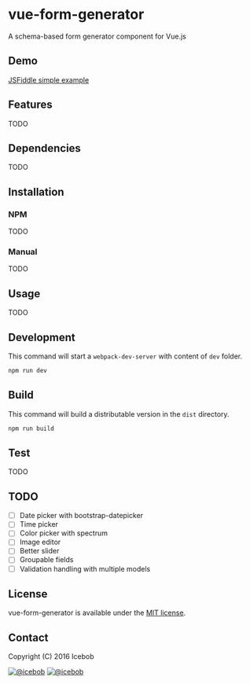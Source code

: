 # vue-form-generator
A schema-based form generator component for Vue.js

## Demo
[JSFiddle simple example](https://jsfiddle.net/icebob/0mg1v81e/)

## Features
TODO

## Dependencies
TODO

## Installation
### NPM
TODO
### Manual
TODO

## Usage
TODO

## Development
This command will start a `webpack-dev-server` with content of `dev` folder.
```bash
npm run dev
```

## Build
This command will build a distributable version in the `dist` directory.
```bash
npm run build
```

## Test
TODO

## TODO
* [ ] Date picker with bootstrap-datepicker
* [ ] Time picker
* [ ] Color picker with spectrum
* [ ] Image editor
* [ ] Better slider
* [ ] Groupable fields
* [ ] Validation handling with multiple models

## License
vue-form-generator is available under the [MIT license](https://tldrlegal.com/license/mit-license).

## Contact

Copyright (C) 2016 Icebob

[![@icebob](https://img.shields.io/badge/github-icebob-green.svg)](https://github.com/icebob) [![@icebob](https://img.shields.io/badge/twitter-Icebobcsi-blue.svg)](https://twitter.com/Icebobcsi)
